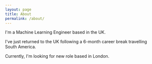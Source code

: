 ```yaml
---
layout: page
title: About
permalink: /about/
---
```


I'm a Machine Learning Engineer based in the UK.

I've just returned to the UK following a 6-month career break travelling South America.

Currently, I'm looking for new role based in London.